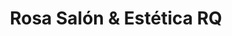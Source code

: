 ---
title: "Rosa Salón & Estética RQ"
url: /ciudad-autonoma-de-buenos-aires/rosa-salon-y-estetica-rq/
shop: cosméticos
---